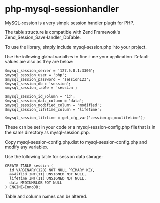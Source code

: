 php-mysql-sessionhandler
=======================

MySQL-session is a very simple session handler plugin for PHP.

The table structure is compatible with Zend Framework's
Zend_Session_SaveHandler_DbTable.

To use the library, simply include mysql-session.php into your project.

Use the following global varialbes to fine-tune your application.
Default values are also as they are below:

    $mysql_session_server = '127.0.0.1:3306';
    $mysql_session_user = 'php';
    $mysql_session_password = 'session123';
    $mysql_session_db = 'session';
    $mysql_session_table = 'session';

    $mysql_session_id_column = 'id';
    $mysql_session_data_column = 'data';
    $mysql_session_modified_column = 'modified';
    $mysql_session_lifetime_column = 'lifetime';

    $mysql_session_lifetime = get_cfg_var('session.gc_maxlifetime');

These can be set in your code or a mysql-session-config.php file that is
in the same directory as mysql-session.php.

Copy mysql-session-config.php.dist to mysql-session-config.php and
modify any variables.

Use the following table for session data storage:

    CREATE TABLE session (
      id VARBINARY(128) NOT NULL PRIMARY KEY,
      modified INT(11) UNSIGNED NOT NULL,
      lifetime INT(11) UNSIGNED NOT NULL,
      data MEDIUMBLOB NOT NULL
    ) ENGINE=InnoDB;

Table and column names can be altered.
